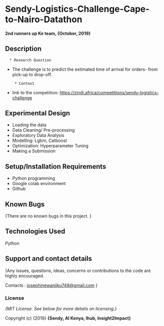# Sendy-Logistics-Challenge-Cape-to-Nairo-Datathon

#### 2nd runners up Ke team, {October, 2019}


## Description

      * Research Question
 
 * The challenge is to predict the estimated time of arrival for orders- from pick-up to drop-off.
 
        * Context
        
 * link to the competition: https://zindi.africa/competitions/sendy-logistics-challenge
        

## Experimental Design

* Loading the data
* Data Cleaning/ Pre-processing
* Exploratory Data Analysis
* Modelling: Lgbm, Catboost
* Optimization: Hyperparameter Tuning
* Making a Submission


## Setup/Installation Requirements

* Python programming
* Google colab environment
* Github

## Known Bugs

{There are no known bugs in this project. }

## Technologies Used

Python

## Support and contact details

{Any issues, questions, ideas, concerns or contributions to the code are highly encouraged.

 Contacts : josephinewanjiku748@gmail.com }
 
### License

*{MIT License.  See below for more details on licensing.}*

Copyright (c) {2019} **{Sendy, AI Kenya, Ihub, Insight2Impact}**
